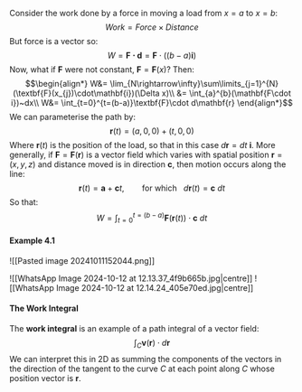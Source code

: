 Consider the work done by a force in moving a load from $x=a$ to $x=b$:
$$Work=Force\times Distance$$
But force is a vector so:
$$W=\mathbf{F\cdot d}=\mathbf{F}\cdot ((b-a)\mathbf{i})$$
Now, what if $\mathbf{F}$ were not constant, $\mathbf{F}=\mathbf{F}(x)$? Then:
$$\begin{align*}
W&= \lim_{N\rightarrow\infty}\sum\limits_{j=1}^{N}(\textbf{F}(x_{j})\cdot\mathbf{i})(\Delta x)\\
&= \int_{a}^{b}(\mathbf{F\cdot i})~dx\\
W&= \int_{t=0}^{t=(b-a)}\textbf{F}\cdot d\mathbf{r}
\end{align*}$$
We can parameterise the path by:
$$\mathbf{r}(t)=(a,0,0)+(t,0,0)$$
Where $\textbf{r}(t)$ is the position of the load, so that in this case $d\mathbf{r}=dt~\mathbf{i}$. More generally, if $\mathbf{F}=\mathbf{F}(\mathbf{r})$ is a vector field which varies with spatial position $\mathbf{r}=(x,y,z)$ and distance moved is in direction $\mathbf{c}$, then motion occurs along the line:
$$\mathbf{r}(t)=\mathbf{a}+\mathbf{c}t,~~~~~~~~ \text{for which }~~d\mathbf{r}(t)=\mathbf{c}~dt$$
So that:
$$W=\int_{t=0}^{t=(b-a)}\textbf{F}(\mathbf{r}(t))\cdot \mathbf{c}~dt$$
#### Example 4.1
![[Pasted image 20241011152044.png]]

![[WhatsApp Image 2024-10-12 at 12.13.37_4f9b665b.jpg|centre]]
![[WhatsApp Image 2024-10-12 at 12.14.24_405e70ed.jpg|centre]]


#### The Work Integral
The **work integral** is an example of a path integral of a vector field:
$$\int_{C}\mathbf{v}(\mathbf{r})\cdot d\mathbf{r}$$
We can interpret this in 2D as summing the components of the vectors in the direction of the tangent to the curve $C$ at each point along $C$ whose position vector is $\mathbf{r}$.